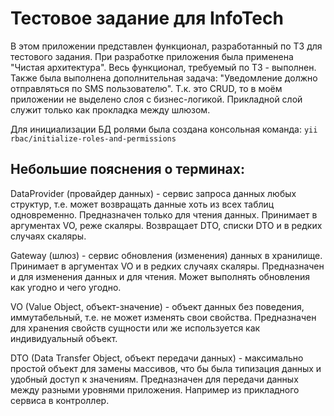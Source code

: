 # Тестовое задание для InfoTech
В этом приложении представлен функционал, разработанный по ТЗ для тестового задания.
При разработке приложения была применена "Чистая архитектура".
Весь функционал, требуемый по ТЗ - выполнен. Также была выполнена дополнительная задача: "Уведомление должно отправляться по SMS пользователю".
Т.к. это CRUD, то в моём приложении не выделено слоя с бизнес-логикой. Прикладной слой служит только как прокладка между шлюзом.

Для инициализации БД ролями была создана консольная команда: `yii rbac/initialize-roles-and-permissions`

## Небольшие пояснения о терминах:
DataProvider (провайдер данных) - сервис запроса данных любых структур, т.е. может возвращать данные хоть из всех таблиц одновременно.
Предназначен только для чтения данных. Принимает в аргументах VO, реже скаляры. Возвращает DTO, списки DTO и в редких случаях скаляры.

Gateway (шлюз) - сервис обновления (изменения) данных в хранилище. Принимает в аргументах VO и в редких случаях скаляры.
Предназначен и для изменения данных и для чтения. Может выполнять обновления как угодно и чего угодно.

VO (Value Object, объект-значение) - объект данных без поведения, иммутабельный, т.е. не может изменять свои свойства. Предназначен для хранения свойств сущности или же используется как индивидуальный объект.

DTO (Data Transfer Object, объект передачи данных) - максимально простой объект для замены массивов, что бы была типизация данных и удобный доступ к значениям. Предназначен для передачи данных между разными уровнями приложения. Например из прикладного сервиса в контроллер.
